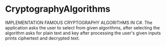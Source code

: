 # CryptographyAlgorithms

IMPLEMENTATION FAMOUS CRYPTOGRAPHY ALGORITHMS IN C#.
The application asks the user to select from given algorithms, after selecting the algorithm asks for plain text and key after processing 
the user's given inputs prints ciphertext and decrypted text.



